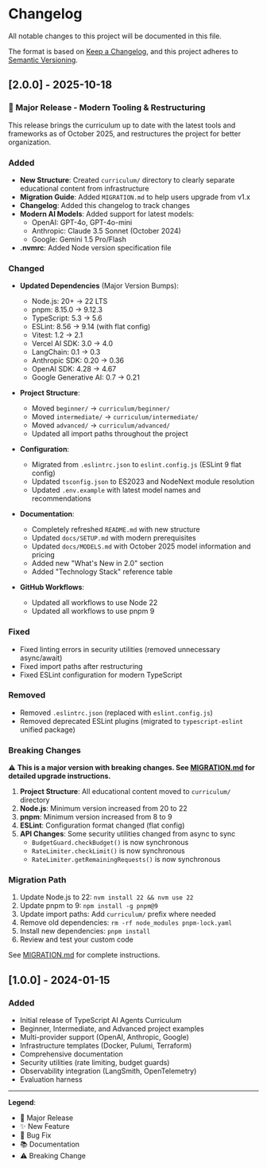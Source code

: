 # Changelog

All notable changes to this project will be documented in this file.

The format is based on [Keep a Changelog](https://keepachangelog.com/en/1.0.0/),
and this project adheres to [Semantic Versioning](https://semver.org/spec/v2.0.0.html).

## [2.0.0] - 2025-10-18

### 🎉 Major Release - Modern Tooling & Restructuring

This release brings the curriculum up to date with the latest tools and frameworks as of October 2025, and restructures the project for better organization.

### Added

- **New Structure**: Created `curriculum/` directory to clearly separate educational content from infrastructure
- **Migration Guide**: Added `MIGRATION.md` to help users upgrade from v1.x
- **Changelog**: Added this changelog to track changes
- **Modern AI Models**: Added support for latest models:
  - OpenAI: GPT-4o, GPT-4o-mini
  - Anthropic: Claude 3.5 Sonnet (October 2024)
  - Google: Gemini 1.5 Pro/Flash
- **.nvmrc**: Added Node version specification file

### Changed

- **Updated Dependencies** (Major Version Bumps):
  - Node.js: 20+ → 22 LTS
  - pnpm: 8.15.0 → 9.12.3
  - TypeScript: 5.3 → 5.6
  - ESLint: 8.56 → 9.14 (with flat config)
  - Vitest: 1.2 → 2.1
  - Vercel AI SDK: 3.0 → 4.0
  - LangChain: 0.1 → 0.3
  - Anthropic SDK: 0.20 → 0.36
  - OpenAI SDK: 4.28 → 4.67
  - Google Generative AI: 0.7 → 0.21

- **Project Structure**:
  - Moved `beginner/` → `curriculum/beginner/`
  - Moved `intermediate/` → `curriculum/intermediate/`
  - Moved `advanced/` → `curriculum/advanced/`
  - Updated all import paths throughout the project

- **Configuration**:
  - Migrated from `.eslintrc.json` to `eslint.config.js` (ESLint 9 flat config)
  - Updated `tsconfig.json` to ES2023 and NodeNext module resolution
  - Updated `.env.example` with latest model names and recommendations

- **Documentation**:
  - Completely refreshed `README.md` with new structure
  - Updated `docs/SETUP.md` with modern prerequisites
  - Updated `docs/MODELS.md` with October 2025 model information and pricing
  - Added new "What's New in 2.0" section
  - Added "Technology Stack" reference table

- **GitHub Workflows**:
  - Updated all workflows to use Node 22
  - Updated all workflows to use pnpm 9

### Fixed

- Fixed linting errors in security utilities (removed unnecessary async/await)
- Fixed import paths after restructuring
- Fixed ESLint configuration for modern TypeScript

### Removed

- Removed `.eslintrc.json` (replaced with `eslint.config.js`)
- Removed deprecated ESLint plugins (migrated to `typescript-eslint` unified package)

### Breaking Changes

⚠️ **This is a major version with breaking changes. See [MIGRATION.md](MIGRATION.md) for detailed upgrade instructions.**

1. **Project Structure**: All educational content moved to `curriculum/` directory
2. **Node.js**: Minimum version increased from 20 to 22
3. **pnpm**: Minimum version increased from 8 to 9
4. **ESLint**: Configuration format changed (flat config)
5. **API Changes**: Some security utilities changed from async to sync
   - `BudgetGuard.checkBudget()` is now synchronous
   - `RateLimiter.checkLimit()` is now synchronous
   - `RateLimiter.getRemainingRequests()` is now synchronous

### Migration Path

1. Update Node.js to 22: `nvm install 22 && nvm use 22`
2. Update pnpm to 9: `npm install -g pnpm@9`
3. Update import paths: Add `curriculum/` prefix where needed
4. Remove old dependencies: `rm -rf node_modules pnpm-lock.yaml`
5. Install new dependencies: `pnpm install`
6. Review and test your custom code

See [MIGRATION.md](MIGRATION.md) for complete instructions.

## [1.0.0] - 2024-01-15

### Added

- Initial release of TypeScript AI Agents Curriculum
- Beginner, Intermediate, and Advanced project examples
- Multi-provider support (OpenAI, Anthropic, Google)
- Infrastructure templates (Docker, Pulumi, Terraform)
- Comprehensive documentation
- Security utilities (rate limiting, budget guards)
- Observability integration (LangSmith, OpenTelemetry)
- Evaluation harness

---

**Legend**:

- 🎉 Major Release
- ✨ New Feature
- 🔧 Bug Fix
- 📚 Documentation
- ⚠️ Breaking Change
